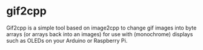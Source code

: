 # gif2cpp
Gif2cpp is a simple tool based on image2cpp to change gif images into byte arrays (or arrays back into an images) for use with (monochrome) displays such as OLEDs on your Arduino or Raspberry Pi.
